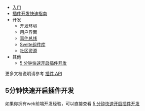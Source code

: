 - [入门](./startup.md)
- [插件开发快速指南](./sy-plugin-dev-quick-start.md)
- 开发
  - 开发环境
  - 用户界面
  - [事件总线](/zh-Hans/reference/api/plugin/event-bus/)
  - [Svelte组件库](./development/svelte-kit.md)
  - [社区资源](./development/community.md)
- 其他
  - [5 分钟快速开启插件开发](./five-minutes-quick-start.md)

更多文档说明请参考 [插件 API](/zh-Hans/reference/api/plugin/)

## 5分钟快速开启插件开发

如果你拥有web前端开发经验，可以直接查看 [5 分钟快速开启插件开发](./five-minutes-quick-start.md)
